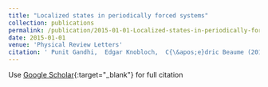 ```yaml
---
title: "Localized states in periodically forced systems"
collection: publications
permalink: /publication/2015-01-01-Localized-states-in-periodically-forced-systems
date: 2015-01-01
venue: 'Physical Review Letters'
citation: ' Punit Gandhi,  Edgar Knobloch,  C{\&apos;e}dric Beaume (2015) &quot;Localized states in periodically forced systems.&quot; <i>Physical Review Letters</i>. 114, 034102.'
---
```

Use [Google Scholar](https://scholar.google.com/scholar?q=Localized+states+in+periodically+forced+systems){:target="_blank"} for full citation